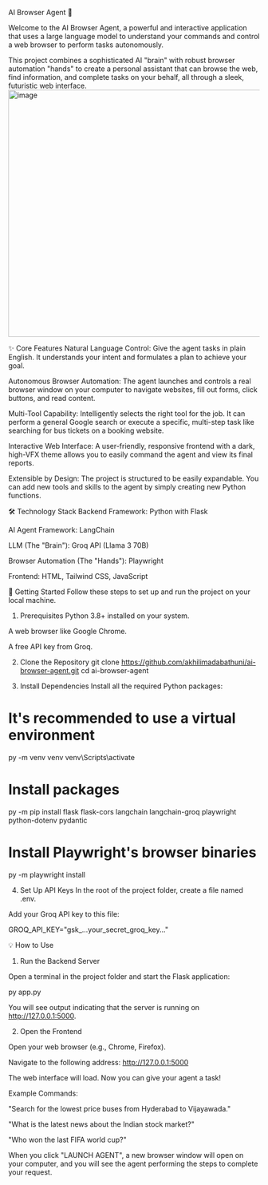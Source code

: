 AI Browser Agent 🤖

Welcome to the AI Browser Agent, a powerful and interactive application that uses a large language model to understand your commands and control a web browser to perform tasks autonomously.

This project combines a sophisticated AI "brain" with robust browser automation "hands" to create a personal assistant that can browse the web, find information, and complete tasks on your behalf, all through a sleek, futuristic web interface.
<img width="959" height="495" alt="image" src="https://github.com/user-attachments/assets/f54c54bb-369a-4d4a-b5a8-c24491089f9c" />


✨ Core Features
Natural Language Control: Give the agent tasks in plain English. It understands your intent and formulates a plan to achieve your goal.

Autonomous Browser Automation: The agent launches and controls a real browser window on your computer to navigate websites, fill out forms, click buttons, and read content.

Multi-Tool Capability: Intelligently selects the right tool for the job. It can perform a general Google search or execute a specific, multi-step task like searching for bus tickets on a booking website.

Interactive Web Interface: A user-friendly, responsive frontend with a dark, high-VFX theme allows you to easily command the agent and view its final reports.

Extensible by Design: The project is structured to be easily expandable. You can add new tools and skills to the agent by simply creating new Python functions.

🛠️ Technology Stack
Backend Framework: Python with Flask

AI Agent Framework: LangChain

LLM (The "Brain"): Groq API (Llama 3 70B)

Browser Automation (The "Hands"): Playwright

Frontend: HTML, Tailwind CSS, JavaScript

🚀 Getting Started
Follow these steps to set up and run the project on your local machine.

1. Prerequisites
Python 3.8+ installed on your system.

A web browser like Google Chrome.

A free API key from Groq.

2. Clone the Repository
git clone https://github.com/akhilimadabathuni/ai-browser-agent.git
cd ai-browser-agent

3. Install Dependencies
Install all the required Python packages:

# It's recommended to use a virtual environment
py -m venv venv
venv\Scripts\activate

# Install packages
py -m pip install flask flask-cors langchain langchain-groq playwright python-dotenv pydantic

# Install Playwright's browser binaries
py -m playwright install

4. Set Up API Keys
In the root of the project folder, create a file named .env.

Add your Groq API key to this file:

GROQ_API_KEY="gsk_...your_secret_groq_key..."

💡 How to Use
1. Run the Backend Server

Open a terminal in the project folder and start the Flask application:

py app.py

You will see output indicating that the server is running on http://127.0.0.1:5000.

2. Open the Frontend

Open your web browser (e.g., Chrome, Firefox).

Navigate to the following address:
http://127.0.0.1:5000

The web interface will load. Now you can give your agent a task!

Example Commands:

"Search for the lowest price buses from Hyderabad to Vijayawada."

"What is the latest news about the Indian stock market?"

"Who won the last FIFA world cup?"

When you click "LAUNCH AGENT", a new browser window will open on your computer, and you will see the agent performing the steps to complete your request.
